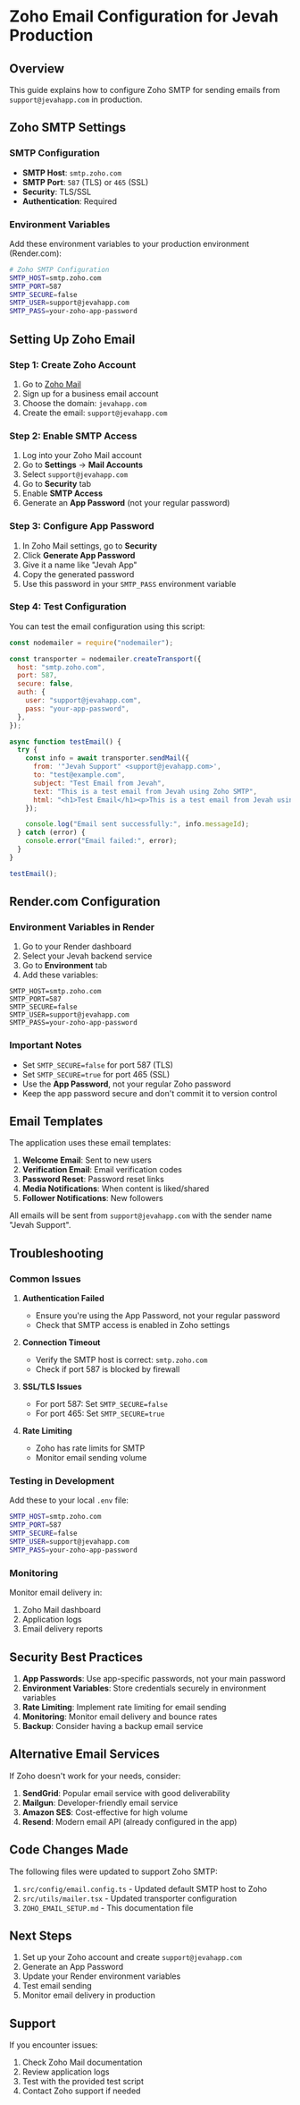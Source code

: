 # Zoho Email Configuration for Jevah Production

## Overview

This guide explains how to configure Zoho SMTP for sending emails from `support@jevahapp.com` in production.

## Zoho SMTP Settings

### SMTP Configuration

- **SMTP Host**: `smtp.zoho.com`
- **SMTP Port**: `587` (TLS) or `465` (SSL)
- **Security**: TLS/SSL
- **Authentication**: Required

### Environment Variables

Add these environment variables to your production environment (Render.com):

```bash
# Zoho SMTP Configuration
SMTP_HOST=smtp.zoho.com
SMTP_PORT=587
SMTP_SECURE=false
SMTP_USER=support@jevahapp.com
SMTP_PASS=your-zoho-app-password
```

## Setting Up Zoho Email

### Step 1: Create Zoho Account

1. Go to [Zoho Mail](https://mail.zoho.com)
2. Sign up for a business email account
3. Choose the domain: `jevahapp.com`
4. Create the email: `support@jevahapp.com`

### Step 2: Enable SMTP Access

1. Log into your Zoho Mail account
2. Go to **Settings** → **Mail Accounts**
3. Select `support@jevahapp.com`
4. Go to **Security** tab
5. Enable **SMTP Access**
6. Generate an **App Password** (not your regular password)

### Step 3: Configure App Password

1. In Zoho Mail settings, go to **Security**
2. Click **Generate App Password**
3. Give it a name like "Jevah App"
4. Copy the generated password
5. Use this password in your `SMTP_PASS` environment variable

### Step 4: Test Configuration

You can test the email configuration using this script:

```javascript
const nodemailer = require("nodemailer");

const transporter = nodemailer.createTransport({
  host: "smtp.zoho.com",
  port: 587,
  secure: false,
  auth: {
    user: "support@jevahapp.com",
    pass: "your-app-password",
  },
});

async function testEmail() {
  try {
    const info = await transporter.sendMail({
      from: '"Jevah Support" <support@jevahapp.com>',
      to: "test@example.com",
      subject: "Test Email from Jevah",
      text: "This is a test email from Jevah using Zoho SMTP",
      html: "<h1>Test Email</h1><p>This is a test email from Jevah using Zoho SMTP</p>",
    });

    console.log("Email sent successfully:", info.messageId);
  } catch (error) {
    console.error("Email failed:", error);
  }
}

testEmail();
```

## Render.com Configuration

### Environment Variables in Render

1. Go to your Render dashboard
2. Select your Jevah backend service
3. Go to **Environment** tab
4. Add these variables:

```
SMTP_HOST=smtp.zoho.com
SMTP_PORT=587
SMTP_SECURE=false
SMTP_USER=support@jevahapp.com
SMTP_PASS=your-zoho-app-password
```

### Important Notes

- Set `SMTP_SECURE=false` for port 587 (TLS)
- Set `SMTP_SECURE=true` for port 465 (SSL)
- Use the **App Password**, not your regular Zoho password
- Keep the app password secure and don't commit it to version control

## Email Templates

The application uses these email templates:

1. **Welcome Email**: Sent to new users
2. **Verification Email**: Email verification codes
3. **Password Reset**: Password reset links
4. **Media Notifications**: When content is liked/shared
5. **Follower Notifications**: New followers

All emails will be sent from `support@jevahapp.com` with the sender name "Jevah Support".

## Troubleshooting

### Common Issues

1. **Authentication Failed**

   - Ensure you're using the App Password, not your regular password
   - Check that SMTP access is enabled in Zoho settings

2. **Connection Timeout**

   - Verify the SMTP host is correct: `smtp.zoho.com`
   - Check if port 587 is blocked by firewall

3. **SSL/TLS Issues**

   - For port 587: Set `SMTP_SECURE=false`
   - For port 465: Set `SMTP_SECURE=true`

4. **Rate Limiting**
   - Zoho has rate limits for SMTP
   - Monitor email sending volume

### Testing in Development

Add these to your local `.env` file:

```bash
SMTP_HOST=smtp.zoho.com
SMTP_PORT=587
SMTP_SECURE=false
SMTP_USER=support@jevahapp.com
SMTP_PASS=your-zoho-app-password
```

### Monitoring

Monitor email delivery in:

1. Zoho Mail dashboard
2. Application logs
3. Email delivery reports

## Security Best Practices

1. **App Passwords**: Use app-specific passwords, not your main password
2. **Environment Variables**: Store credentials securely in environment variables
3. **Rate Limiting**: Implement rate limiting for email sending
4. **Monitoring**: Monitor email delivery and bounce rates
5. **Backup**: Consider having a backup email service

## Alternative Email Services

If Zoho doesn't work for your needs, consider:

1. **SendGrid**: Popular email service with good deliverability
2. **Mailgun**: Developer-friendly email service
3. **Amazon SES**: Cost-effective for high volume
4. **Resend**: Modern email API (already configured in the app)

## Code Changes Made

The following files were updated to support Zoho SMTP:

1. `src/config/email.config.ts` - Updated default SMTP host to Zoho
2. `src/utils/mailer.tsx` - Updated transporter configuration
3. `ZOHO_EMAIL_SETUP.md` - This documentation file

## Next Steps

1. Set up your Zoho account and create `support@jevahapp.com`
2. Generate an App Password
3. Update your Render environment variables
4. Test email sending
5. Monitor email delivery in production

## Support

If you encounter issues:

1. Check Zoho Mail documentation
2. Review application logs
3. Test with the provided test script
4. Contact Zoho support if needed























